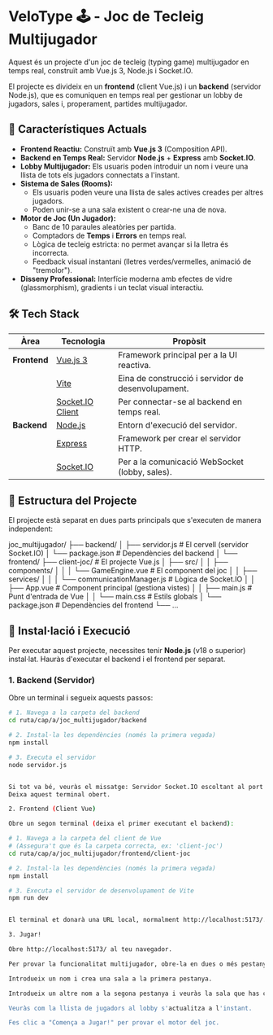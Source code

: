 # VeloType 🕹️ - Joc de Tecleig Multijugador

Aquest és un projecte d'un joc de tecleig (typing game) multijugador en temps real, construït amb Vue.js 3, Node.js i Socket.IO.

El projecte es divideix en un **frontend** (client Vue.js) i un **backend** (servidor Node.js), que es comuniquen en temps real per gestionar un lobby de jugadors, sales i, properament, partides multijugador.

## 🌟 Característiques Actuals

* **Frontend Reactiu:** Construït amb **Vue.js 3** (Composition API).
* **Backend en Temps Real:** Servidor **Node.js** + **Express** amb **Socket.IO**.
* **Lobby Multijugador:** Els usuaris poden introduir un nom i veure una llista de tots els jugadors connectats a l'instant.
* **Sistema de Sales (Rooms):**
  * Els usuaris poden veure una llista de sales actives creades per altres jugadors.
  * Poden unir-se a una sala existent o crear-ne una de nova.
* **Motor de Joc (Un Jugador):**
  * Banc de 10 paraules aleatòries per partida.
  * Comptadors de **Temps** i **Errors** en temps real.
  * Lògica de tecleig estricta: no permet avançar si la lletra és incorrecta.
  * Feedback visual instantani (lletres verdes/vermelles, animació de "tremolor").
* **Disseny Professional:** Interfície moderna amb efectes de vidre (glassmorphism), gradients i un teclat visual interactiu.

## 🛠️ Tech Stack

| Àrea | Tecnologia | Propòsit | 
 | ----- | ----- | ----- | 
| **Frontend** | [Vue.js 3](https://vuejs.org/) | Framework principal per a la UI reactiva. | 
|  | [Vite](https://vitejs.dev/) | Eina de construcció i servidor de desenvolupament. | 
|  | [Socket.IO Client](https://socket.io/docs/v4/client-api/) | Per connectar-se al backend en temps real. | 
| **Backend** | [Node.js](https://nodejs.org/) | Entorn d'execució del servidor. | 
|  | [Express](https://expressjs.com/) | Framework per crear el servidor HTTP. | 
|  | [Socket.IO](https://socket.io/) | Per a la comunicació WebSocket (lobby, sales). | 

## 📁 Estructura del Projecte

El projecte està separat en dues parts principals que s'executen de manera independent:



joc_multijugador/
├── backend/
│   ├── servidor.js     # El cervell (servidor Socket.IO)
│   └── package.json    # Dependències del backend
│
└── frontend/
├── client-joc/     # El projecte Vue.js
│   ├── src/
│   │   ├── components/
│   │   │   └── GameEngine.vue  # El component del joc
│   │   ├── services/
│   │   │   └── communicationManager.js # Lògica de Socket.IO
│   │   ├── App.vue     # Component principal (gestiona vistes)
│   │   ├── main.js     # Punt d'entrada de Vue
│   │   └── main.css    # Estils globals
│   └── package.json    # Dependències del frontend
└── ...


## 🚀 Instal·lació i Execució

Per executar aquest projecte, necessites tenir **Node.js** (v18 o superior) instal·lat. Hauràs d'executar el backend i el frontend per separat.

### 1. Backend (Servidor)

Obre un terminal i segueix aquests passos:

```bash
# 1. Navega a la carpeta del backend
cd ruta/cap/a/joc_multijugador/backend

# 2. Instal·la les dependències (només la primera vegada)
npm install

# 3. Executa el servidor
node servidor.js


Si tot va bé, veuràs el missatge: Servidor Socket.IO escoltant al port 8080.
Deixa aquest terminal obert.

2. Frontend (Client Vue)

Obre un segon terminal (deixa el primer executant el backend):

# 1. Navega a la carpeta del client de Vue
# (Assegura't que és la carpeta correcta, ex: 'client-joc')
cd ruta/cap/a/joc_multijugador/frontend/client-joc

# 2. Instal·la les dependències (només la primera vegada)
npm install

# 3. Executa el servidor de desenvolupament de Vite
npm run dev


El terminal et donarà una URL local, normalment http://localhost:5173/.

3. Jugar!

Obre http://localhost:5173/ al teu navegador.

Per provar la funcionalitat multijugador, obre-la en dues o més pestanyes del navegador.

Introdueix un nom i crea una sala a la primera pestanya.

Introdueix un altre nom a la segona pestanya i veuràs la sala que has creat. Uneix-t'hi.

Veuràs com la llista de jugadors al lobby s'actualitza a l'instant.

Fes clic a "Comença a Jugar!" per provar el motor del joc.
